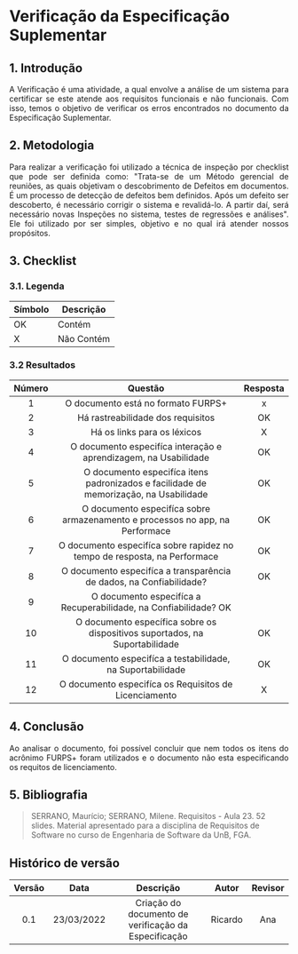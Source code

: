 # Verificação da Especificação Suplementar

## 1. Introdução
<p style="text-align: justify;"> A Verificação é uma atividade, a qual envolve a análise de um sistema para certificar se este atende aos requisitos funcionais e não funcionais. Com isso, temos o objetivo de verificar os erros encontrados no documento da Especificação Suplementar.
</p>

## 2. Metodologia
<p style="text-align: justify;">Para realizar a verificação foi utilizado a técnica de inspeção por checklist que pode ser definida como: "Trata-se de um Método gerencial de reuniões, as quais objetivam o descobrimento de Defeitos em documentos. É um processo de detecção de defeitos bem definidos. Após um defeito ser descoberto, é necessário corrigir o sistema e revalidá-lo. A partir daí, será necessário novas Inspeções no sistema, testes de regressões e análises". Ele foi utilizado por ser simples, objetivo e no qual irá atender nossos propósitos.
</p>

## 3. Checklist

### 3.1. Legenda
|Símbolo|Descrição|
|--|--|
|OK|Contém|
|X|Não Contém|

### 3.2 Resultados

|Número|Questão|Resposta|
|:-:|:-:|:-:|
|1| O documento está no formato FURPS+  |x|
|2| Há rastreabilidade dos requisitos | OK |
|3| Há os links para os léxicos | X |
|4| O documento especifíca interação e aprendizagem, na Usabilidade | OK |
|5| O documento especifíca itens padronizados e facilidade de memorização, na Usabilidade | OK |
|6| O documento especifíca sobre armazenamento e processos no app, na Performace | OK |
|7| O documento especifíca sobre rapidez no tempo de resposta, na Performace | OK |
|8| O documento especifíca a transparência de dados, na Confiabilidade? | OK |
|9| O documento especifíca a Recuperabilidade, na Confiabilidade?  OK |
|10| O documento específica sobre os dispositivos suportados, na Suportabilidade  | OK | 
|11| O documento especifíca a testabilidade, na Suportabilidade | OK | 
|12| O documento especifíca os Requisitos de Licenciamento | X | 

## 4. Conclusão
<p style="text-align: justify;">Ao analisar o documento, foi possível concluir que nem todos os itens do acrônimo FURPS+ foram utilizados e o documento não esta especificando os requitos de licenciamento.
</p>

## 5. Bibliografia

> SERRANO, Maurício; SERRANO, Milene. Requisitos - Aula 23. 52 slides. Material apresentado para a disciplina de Requisitos de Software no curso de Engenharia de Software da UnB, FGA.

## Histórico de versão

|Versão | Data | Descrição | Autor|  Revisor |
| :--: | :--: | :--: | :--: | :--:  |
| 0.1 | 23/03/2022  | Criação do documento de verificação da Especificação | Ricardo | Ana |